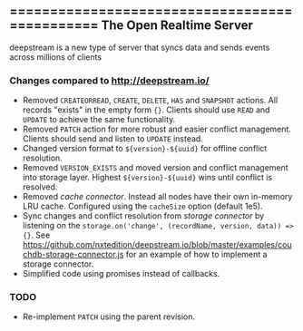 ==============================================
The Open Realtime Server
----------------------------------------------
deepstream is a new type of server that syncs data and sends events across millions of clients

### Changes compared to http://deepstream.io/

 - Removed `CREATEORREAD`, `CREATE`, `DELETE`, `HAS` and `SNAPSHOT` actions. All records "exists" in the empty form `{}`. Clients should use `READ` and `UPDATE` to achieve the same functionality.
 - Removed `PATCH` action for more robust and easier conflict management. Clients should send and listen to `UPDATE` instead.
 - Changed version format to `${version}-${uuid}` for offline conflict resolution.
 - Removed `VERSION_EXISTS` and moved version and conflict management into storage layer. Highest `${version}-${uuid}` wins until conflict is resolved.
 - Removed *cache connector*. Instead all nodes have their own in-memory LRU cache. Configured using the `cacheSize` option (default 1e5).
 - Sync changes and conflict resolution from *storage connector* by listening on the `storage.on('change', (recordName, version, data)) => {}`. See https://github.com/nxtedition/deepstream.io/blob/master/examples/couchdb-storage-connector.js for an example of how to implement a storage connector.
 - Simplified code using promises instead of callbacks.

### TODO

- Re-implement `PATCH` using the parent revision.
